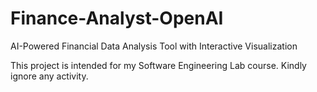 # Finance-Analyst-OpenAI
AI-Powered Financial Data Analysis Tool with Interactive Visualization

This project is intended for my Software Engineering Lab course. Kindly ignore any activity.
